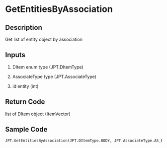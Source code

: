 # GetEntitiesByAssociation

## Description

Get list of entity object by association

## Inputs

1. DItem enum type (JPT.DItemType)

2. AssociateType type (JPT.AssociateType)

3. id entity (int)

## Return Code

list of DItem object (ItemVector)

## Sample Code

```python
JPT.GetEntitiesByAssociation(JPT.DItemType.BODY, JPT.AssociateType.AS_BODY, 1)
```
